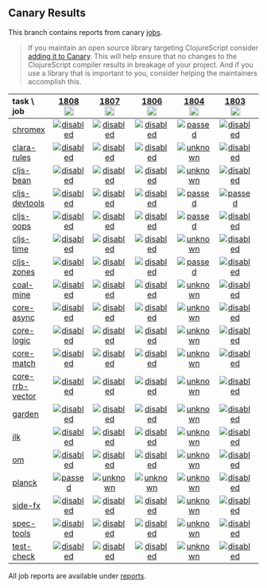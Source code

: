 ## Canary Results

This branch contains reports from canary [jobs](https://github.com/cljs-oss/canary/tree/jobs).

> If you maintain an open source library targeting ClojureScript consider [adding it to Canary](https://github.com/cljs-oss/canary/tree/master#how-to-participate). This will help ensure that no changes to the ClojureScript compiler results in breakage of your project. And if you use a library that is important to you, consider helping the maintainers accomplish this.

[//]: # (begin_overview_table)

| task \ job | <a href="reports/2021/05/29/job-001808-1.10.866-1aa56667" title="job #1808&#xA;&#xA;job --only planck&#xA;&#xA;requested by Mike Fikes (@mfikes) on 2021-05-29T19:30:43Z">1808<br/><img width=20 height=20 src="https://avatars.githubusercontent.com/u/1723464?v=4&s=60"></a> | <a href="reports/2021/05/29/job-001807-1.10.866-1aa56667" title="job #1807&#xA;&#xA;job --only planck -vvvv&#xA;&#xA;requested by Mike Fikes (@mfikes) on 2021-05-29T19:14:37Z">1807<br/><img width=20 height=20 src="https://avatars.githubusercontent.com/u/1723464?v=4&s=60"></a> | <a href="reports/2021/05/29/job-001806-1.10.866-1aa56667" title="job #1806&#xA;&#xA;job --only planck&#xA;&#xA;requested by Mike Fikes (@mfikes) on 2021-05-29T18:56:55Z">1806<br/><img width=20 height=20 src="https://avatars.githubusercontent.com/u/1723464?v=4&s=60"></a> | <a href="reports/2021/05/29/job-001804-1.10.866-1aa56667" title="job #1804&#xA;&#xA;job&#xA;&#xA;requested by Antonin Hildebrand (@darwin) on 2021-05-29T13:14:04Z">1804<br/><img width=20 height=20 src="https://avatars.githubusercontent.com/u/5453?v=4&s=60"></a> | <a href="reports/2021/05/29/job-001803-1.10.866-1aa56667" title="job #1803&#xA;&#xA;job --only cljs-devtools -vvvv&#xA;&#xA;requested by Antonin Hildebrand (@darwin) on 2021-05-29T12:44:29Z">1803<br/><img width=20 height=20 src="https://avatars.githubusercontent.com/u/5453?v=4&s=60"></a> | <a href="reports/2021/05/29/job-001802-1.10.866-1aa56667" title="job #1802&#xA;&#xA;job --only cljs-devtools&#xA;&#xA;requested by Antonin Hildebrand (@darwin) on 2021-05-29T12:34:47Z">1802<br/><img width=20 height=20 src="https://avatars.githubusercontent.com/u/5453?v=4&s=60"></a> | <a href="reports/2021/05/29/job-001801-1.10.866-1aa56667" title="job #1801&#xA;&#xA;job --only cljs-devtools&#xA;&#xA;requested by Antonin Hildebrand (@darwin) on 2021-05-29T12:24:21Z">1801<br/><img width=20 height=20 src="https://avatars.githubusercontent.com/u/5453?v=4&s=60"></a> | <a href="reports/2021/05/29/job-001800-1.10.866-1aa56667" title="job #1800&#xA;&#xA;job --only cljs-devtools&#xA;&#xA;requested by Antonin Hildebrand (@darwin) on 2021-05-29T12:03:30Z">1800<br/><img width=20 height=20 src="https://avatars.githubusercontent.com/u/5453?v=4&s=60"></a> | <a href="reports/2021/05/29/job-001799-1.10.866-1aa56667" title="job #1799&#xA;&#xA;job --only cljs-devtools&#xA;&#xA;requested by Antonin Hildebrand (@darwin) on 2021-05-29T11:42:03Z">1799<br/><img width=20 height=20 src="https://avatars.githubusercontent.com/u/5453?v=4&s=60"></a> | <a href="reports/2021/05/29/job-001798-1.10.866-1aa56667" title="job #1798&#xA;&#xA;job&#xA;&#xA;requested by BinaryAge Bot (@babot) on 2021-05-29T11:37:41Z">1798<br/><img width=20 height=20 src="https://avatars.githubusercontent.com/u/1476765?v=4&s=60"></a> |
| :--- | :---: | :---: | :---: | :---: | :---: | :---: | :---: | :---: | :---: | :---: |
| [chromex](https://github.com/binaryage/chromex) | <a href="reports/2021/05/29/job-001808-1.10.866-1aa56667#-chromex"><img title="disabled" src="http://box.binaryage.com/s-disabled.svg"><a> | <a href="reports/2021/05/29/job-001807-1.10.866-1aa56667#-chromex"><img title="disabled" src="http://box.binaryage.com/s-disabled.svg"><a> | <a href="reports/2021/05/29/job-001806-1.10.866-1aa56667#-chromex"><img title="disabled" src="http://box.binaryage.com/s-disabled.svg"><a> | <a href="reports/2021/05/29/job-001804-1.10.866-1aa56667#-chromex"><img title="passed" src="http://box.binaryage.com/s-passed.svg"><a> | <a href="reports/2021/05/29/job-001803-1.10.866-1aa56667#-chromex"><img title="disabled" src="http://box.binaryage.com/s-disabled.svg"><a> | <a href="reports/2021/05/29/job-001802-1.10.866-1aa56667#-chromex"><img title="disabled" src="http://box.binaryage.com/s-disabled.svg"><a> | <a href="reports/2021/05/29/job-001801-1.10.866-1aa56667#-chromex"><img title="disabled" src="http://box.binaryage.com/s-disabled.svg"><a> | <a href="reports/2021/05/29/job-001800-1.10.866-1aa56667#-chromex"><img title="disabled" src="http://box.binaryage.com/s-disabled.svg"><a> | <a href="reports/2021/05/29/job-001799-1.10.866-1aa56667#-chromex"><img title="disabled" src="http://box.binaryage.com/s-disabled.svg"><a> | <a href="reports/2021/05/29/job-001798-1.10.866-1aa56667#-chromex"><img title="unknown" src="http://box.binaryage.com/s-unknown.svg"><a> |
| [clara-rules](https://github.com/cerner/clara-rules) | <a href="reports/2021/05/29/job-001808-1.10.866-1aa56667#-clara-rules"><img title="disabled" src="http://box.binaryage.com/s-disabled.svg"><a> | <a href="reports/2021/05/29/job-001807-1.10.866-1aa56667#-clara-rules"><img title="disabled" src="http://box.binaryage.com/s-disabled.svg"><a> | <a href="reports/2021/05/29/job-001806-1.10.866-1aa56667#-clara-rules"><img title="disabled" src="http://box.binaryage.com/s-disabled.svg"><a> | <a href="reports/2021/05/29/job-001804-1.10.866-1aa56667#-clara-rules"><img title="unknown" src="http://box.binaryage.com/s-unknown.svg"><a> | <a href="reports/2021/05/29/job-001803-1.10.866-1aa56667#-clara-rules"><img title="disabled" src="http://box.binaryage.com/s-disabled.svg"><a> | <a href="reports/2021/05/29/job-001802-1.10.866-1aa56667#-clara-rules"><img title="disabled" src="http://box.binaryage.com/s-disabled.svg"><a> | <a href="reports/2021/05/29/job-001801-1.10.866-1aa56667#-clara-rules"><img title="disabled" src="http://box.binaryage.com/s-disabled.svg"><a> | <a href="reports/2021/05/29/job-001800-1.10.866-1aa56667#-clara-rules"><img title="disabled" src="http://box.binaryage.com/s-disabled.svg"><a> | <a href="reports/2021/05/29/job-001799-1.10.866-1aa56667#-clara-rules"><img title="disabled" src="http://box.binaryage.com/s-disabled.svg"><a> | <a href="reports/2021/05/29/job-001798-1.10.866-1aa56667#-clara-rules"><img title="passed" src="http://box.binaryage.com/s-passed.svg"><a> |
| [cljs-bean](https://github.com/mfikes/cljs-bean) | <a href="reports/2021/05/29/job-001808-1.10.866-1aa56667#-cljs-bean"><img title="disabled" src="http://box.binaryage.com/s-disabled.svg"><a> | <a href="reports/2021/05/29/job-001807-1.10.866-1aa56667#-cljs-bean"><img title="disabled" src="http://box.binaryage.com/s-disabled.svg"><a> | <a href="reports/2021/05/29/job-001806-1.10.866-1aa56667#-cljs-bean"><img title="disabled" src="http://box.binaryage.com/s-disabled.svg"><a> | <a href="reports/2021/05/29/job-001804-1.10.866-1aa56667#-cljs-bean"><img title="unknown" src="http://box.binaryage.com/s-unknown.svg"><a> | <a href="reports/2021/05/29/job-001803-1.10.866-1aa56667#-cljs-bean"><img title="disabled" src="http://box.binaryage.com/s-disabled.svg"><a> | <a href="reports/2021/05/29/job-001802-1.10.866-1aa56667#-cljs-bean"><img title="disabled" src="http://box.binaryage.com/s-disabled.svg"><a> | <a href="reports/2021/05/29/job-001801-1.10.866-1aa56667#-cljs-bean"><img title="disabled" src="http://box.binaryage.com/s-disabled.svg"><a> | <a href="reports/2021/05/29/job-001800-1.10.866-1aa56667#-cljs-bean"><img title="disabled" src="http://box.binaryage.com/s-disabled.svg"><a> | <a href="reports/2021/05/29/job-001799-1.10.866-1aa56667#-cljs-bean"><img title="disabled" src="http://box.binaryage.com/s-disabled.svg"><a> | <a href="reports/2021/05/29/job-001798-1.10.866-1aa56667#-cljs-bean"><img title="unknown" src="http://box.binaryage.com/s-unknown.svg"><a> |
| [cljs-devtools](https://github.com/binaryage/cljs-devtools) | <a href="reports/2021/05/29/job-001808-1.10.866-1aa56667#-cljs-devtools"><img title="disabled" src="http://box.binaryage.com/s-disabled.svg"><a> | <a href="reports/2021/05/29/job-001807-1.10.866-1aa56667#-cljs-devtools"><img title="disabled" src="http://box.binaryage.com/s-disabled.svg"><a> | <a href="reports/2021/05/29/job-001806-1.10.866-1aa56667#-cljs-devtools"><img title="disabled" src="http://box.binaryage.com/s-disabled.svg"><a> | <a href="reports/2021/05/29/job-001804-1.10.866-1aa56667#-cljs-devtools"><img title="passed" src="http://box.binaryage.com/s-passed.svg"><a> | <a href="reports/2021/05/29/job-001803-1.10.866-1aa56667#-cljs-devtools"><img title="passed" src="http://box.binaryage.com/s-passed.svg"><a> | <a href="reports/2021/05/29/job-001802-1.10.866-1aa56667#-cljs-devtools"><img title="unknown" src="http://box.binaryage.com/s-unknown.svg"><a> | <a href="reports/2021/05/29/job-001801-1.10.866-1aa56667#-cljs-devtools"><img title="unknown" src="http://box.binaryage.com/s-unknown.svg"><a> | <a href="reports/2021/05/29/job-001800-1.10.866-1aa56667#-cljs-devtools"><img title="unknown" src="http://box.binaryage.com/s-unknown.svg"><a> | <a href="reports/2021/05/29/job-001799-1.10.866-1aa56667#-cljs-devtools"><img title="unknown" src="http://box.binaryage.com/s-unknown.svg"><a> | <a href="reports/2021/05/29/job-001798-1.10.866-1aa56667#-cljs-devtools"><img title="unknown" src="http://box.binaryage.com/s-unknown.svg"><a> |
| [cljs-oops](https://github.com/binaryage/cljs-oops) | <a href="reports/2021/05/29/job-001808-1.10.866-1aa56667#-cljs-oops"><img title="disabled" src="http://box.binaryage.com/s-disabled.svg"><a> | <a href="reports/2021/05/29/job-001807-1.10.866-1aa56667#-cljs-oops"><img title="disabled" src="http://box.binaryage.com/s-disabled.svg"><a> | <a href="reports/2021/05/29/job-001806-1.10.866-1aa56667#-cljs-oops"><img title="disabled" src="http://box.binaryage.com/s-disabled.svg"><a> | <a href="reports/2021/05/29/job-001804-1.10.866-1aa56667#-cljs-oops"><img title="passed" src="http://box.binaryage.com/s-passed.svg"><a> | <a href="reports/2021/05/29/job-001803-1.10.866-1aa56667#-cljs-oops"><img title="disabled" src="http://box.binaryage.com/s-disabled.svg"><a> | <a href="reports/2021/05/29/job-001802-1.10.866-1aa56667#-cljs-oops"><img title="disabled" src="http://box.binaryage.com/s-disabled.svg"><a> | <a href="reports/2021/05/29/job-001801-1.10.866-1aa56667#-cljs-oops"><img title="disabled" src="http://box.binaryage.com/s-disabled.svg"><a> | <a href="reports/2021/05/29/job-001800-1.10.866-1aa56667#-cljs-oops"><img title="disabled" src="http://box.binaryage.com/s-disabled.svg"><a> | <a href="reports/2021/05/29/job-001799-1.10.866-1aa56667#-cljs-oops"><img title="disabled" src="http://box.binaryage.com/s-disabled.svg"><a> | <a href="reports/2021/05/29/job-001798-1.10.866-1aa56667#-cljs-oops"><img title="unknown" src="http://box.binaryage.com/s-unknown.svg"><a> |
| [cljs-time](https://github.com/andrewmcveigh/cljs-time) | <a href="reports/2021/05/29/job-001808-1.10.866-1aa56667#-cljs-time"><img title="disabled" src="http://box.binaryage.com/s-disabled.svg"><a> | <a href="reports/2021/05/29/job-001807-1.10.866-1aa56667#-cljs-time"><img title="disabled" src="http://box.binaryage.com/s-disabled.svg"><a> | <a href="reports/2021/05/29/job-001806-1.10.866-1aa56667#-cljs-time"><img title="disabled" src="http://box.binaryage.com/s-disabled.svg"><a> | <a href="reports/2021/05/29/job-001804-1.10.866-1aa56667#-cljs-time"><img title="unknown" src="http://box.binaryage.com/s-unknown.svg"><a> | <a href="reports/2021/05/29/job-001803-1.10.866-1aa56667#-cljs-time"><img title="disabled" src="http://box.binaryage.com/s-disabled.svg"><a> | <a href="reports/2021/05/29/job-001802-1.10.866-1aa56667#-cljs-time"><img title="disabled" src="http://box.binaryage.com/s-disabled.svg"><a> | <a href="reports/2021/05/29/job-001801-1.10.866-1aa56667#-cljs-time"><img title="disabled" src="http://box.binaryage.com/s-disabled.svg"><a> | <a href="reports/2021/05/29/job-001800-1.10.866-1aa56667#-cljs-time"><img title="disabled" src="http://box.binaryage.com/s-disabled.svg"><a> | <a href="reports/2021/05/29/job-001799-1.10.866-1aa56667#-cljs-time"><img title="disabled" src="http://box.binaryage.com/s-disabled.svg"><a> | <a href="reports/2021/05/29/job-001798-1.10.866-1aa56667#-cljs-time"><img title="passed" src="http://box.binaryage.com/s-passed.svg"><a> |
| [cljs-zones](https://github.com/binaryage/cljs-zones) | <a href="reports/2021/05/29/job-001808-1.10.866-1aa56667#-cljs-zones"><img title="disabled" src="http://box.binaryage.com/s-disabled.svg"><a> | <a href="reports/2021/05/29/job-001807-1.10.866-1aa56667#-cljs-zones"><img title="disabled" src="http://box.binaryage.com/s-disabled.svg"><a> | <a href="reports/2021/05/29/job-001806-1.10.866-1aa56667#-cljs-zones"><img title="disabled" src="http://box.binaryage.com/s-disabled.svg"><a> | <a href="reports/2021/05/29/job-001804-1.10.866-1aa56667#-cljs-zones"><img title="passed" src="http://box.binaryage.com/s-passed.svg"><a> | <a href="reports/2021/05/29/job-001803-1.10.866-1aa56667#-cljs-zones"><img title="disabled" src="http://box.binaryage.com/s-disabled.svg"><a> | <a href="reports/2021/05/29/job-001802-1.10.866-1aa56667#-cljs-zones"><img title="disabled" src="http://box.binaryage.com/s-disabled.svg"><a> | <a href="reports/2021/05/29/job-001801-1.10.866-1aa56667#-cljs-zones"><img title="disabled" src="http://box.binaryage.com/s-disabled.svg"><a> | <a href="reports/2021/05/29/job-001800-1.10.866-1aa56667#-cljs-zones"><img title="disabled" src="http://box.binaryage.com/s-disabled.svg"><a> | <a href="reports/2021/05/29/job-001799-1.10.866-1aa56667#-cljs-zones"><img title="disabled" src="http://box.binaryage.com/s-disabled.svg"><a> | <a href="reports/2021/05/29/job-001798-1.10.866-1aa56667#-cljs-zones"><img title="unknown" src="http://box.binaryage.com/s-unknown.svg"><a> |
| [coal-mine](https://github.com/mfikes/coal-mine) | <a href="reports/2021/05/29/job-001808-1.10.866-1aa56667#-coal-mine"><img title="disabled" src="http://box.binaryage.com/s-disabled.svg"><a> | <a href="reports/2021/05/29/job-001807-1.10.866-1aa56667#-coal-mine"><img title="disabled" src="http://box.binaryage.com/s-disabled.svg"><a> | <a href="reports/2021/05/29/job-001806-1.10.866-1aa56667#-coal-mine"><img title="disabled" src="http://box.binaryage.com/s-disabled.svg"><a> | <a href="reports/2021/05/29/job-001804-1.10.866-1aa56667#-coal-mine"><img title="unknown" src="http://box.binaryage.com/s-unknown.svg"><a> | <a href="reports/2021/05/29/job-001803-1.10.866-1aa56667#-coal-mine"><img title="disabled" src="http://box.binaryage.com/s-disabled.svg"><a> | <a href="reports/2021/05/29/job-001802-1.10.866-1aa56667#-coal-mine"><img title="disabled" src="http://box.binaryage.com/s-disabled.svg"><a> | <a href="reports/2021/05/29/job-001801-1.10.866-1aa56667#-coal-mine"><img title="disabled" src="http://box.binaryage.com/s-disabled.svg"><a> | <a href="reports/2021/05/29/job-001800-1.10.866-1aa56667#-coal-mine"><img title="disabled" src="http://box.binaryage.com/s-disabled.svg"><a> | <a href="reports/2021/05/29/job-001799-1.10.866-1aa56667#-coal-mine"><img title="disabled" src="http://box.binaryage.com/s-disabled.svg"><a> | <a href="reports/2021/05/29/job-001798-1.10.866-1aa56667#-coal-mine"><img title="unknown" src="http://box.binaryage.com/s-unknown.svg"><a> |
| [core-async](https://github.com/clojure/core.async) | <a href="reports/2021/05/29/job-001808-1.10.866-1aa56667#-core-async"><img title="disabled" src="http://box.binaryage.com/s-disabled.svg"><a> | <a href="reports/2021/05/29/job-001807-1.10.866-1aa56667#-core-async"><img title="disabled" src="http://box.binaryage.com/s-disabled.svg"><a> | <a href="reports/2021/05/29/job-001806-1.10.866-1aa56667#-core-async"><img title="disabled" src="http://box.binaryage.com/s-disabled.svg"><a> | <a href="reports/2021/05/29/job-001804-1.10.866-1aa56667#-core-async"><img title="unknown" src="http://box.binaryage.com/s-unknown.svg"><a> | <a href="reports/2021/05/29/job-001803-1.10.866-1aa56667#-core-async"><img title="disabled" src="http://box.binaryage.com/s-disabled.svg"><a> | <a href="reports/2021/05/29/job-001802-1.10.866-1aa56667#-core-async"><img title="disabled" src="http://box.binaryage.com/s-disabled.svg"><a> | <a href="reports/2021/05/29/job-001801-1.10.866-1aa56667#-core-async"><img title="disabled" src="http://box.binaryage.com/s-disabled.svg"><a> | <a href="reports/2021/05/29/job-001800-1.10.866-1aa56667#-core-async"><img title="disabled" src="http://box.binaryage.com/s-disabled.svg"><a> | <a href="reports/2021/05/29/job-001799-1.10.866-1aa56667#-core-async"><img title="disabled" src="http://box.binaryage.com/s-disabled.svg"><a> | <a href="reports/2021/05/29/job-001798-1.10.866-1aa56667#-core-async"><img title="passed" src="http://box.binaryage.com/s-passed.svg"><a> |
| [core-logic](https://github.com/clojure/core.logic) | <a href="reports/2021/05/29/job-001808-1.10.866-1aa56667#-core-logic"><img title="disabled" src="http://box.binaryage.com/s-disabled.svg"><a> | <a href="reports/2021/05/29/job-001807-1.10.866-1aa56667#-core-logic"><img title="disabled" src="http://box.binaryage.com/s-disabled.svg"><a> | <a href="reports/2021/05/29/job-001806-1.10.866-1aa56667#-core-logic"><img title="disabled" src="http://box.binaryage.com/s-disabled.svg"><a> | <a href="reports/2021/05/29/job-001804-1.10.866-1aa56667#-core-logic"><img title="unknown" src="http://box.binaryage.com/s-unknown.svg"><a> | <a href="reports/2021/05/29/job-001803-1.10.866-1aa56667#-core-logic"><img title="disabled" src="http://box.binaryage.com/s-disabled.svg"><a> | <a href="reports/2021/05/29/job-001802-1.10.866-1aa56667#-core-logic"><img title="disabled" src="http://box.binaryage.com/s-disabled.svg"><a> | <a href="reports/2021/05/29/job-001801-1.10.866-1aa56667#-core-logic"><img title="disabled" src="http://box.binaryage.com/s-disabled.svg"><a> | <a href="reports/2021/05/29/job-001800-1.10.866-1aa56667#-core-logic"><img title="disabled" src="http://box.binaryage.com/s-disabled.svg"><a> | <a href="reports/2021/05/29/job-001799-1.10.866-1aa56667#-core-logic"><img title="disabled" src="http://box.binaryage.com/s-disabled.svg"><a> | <a href="reports/2021/05/29/job-001798-1.10.866-1aa56667#-core-logic"><img title="passed" src="http://box.binaryage.com/s-passed.svg"><a> |
| [core-match](https://github.com/clojure/core.match) | <a href="reports/2021/05/29/job-001808-1.10.866-1aa56667#-core-match"><img title="disabled" src="http://box.binaryage.com/s-disabled.svg"><a> | <a href="reports/2021/05/29/job-001807-1.10.866-1aa56667#-core-match"><img title="disabled" src="http://box.binaryage.com/s-disabled.svg"><a> | <a href="reports/2021/05/29/job-001806-1.10.866-1aa56667#-core-match"><img title="disabled" src="http://box.binaryage.com/s-disabled.svg"><a> | <a href="reports/2021/05/29/job-001804-1.10.866-1aa56667#-core-match"><img title="unknown" src="http://box.binaryage.com/s-unknown.svg"><a> | <a href="reports/2021/05/29/job-001803-1.10.866-1aa56667#-core-match"><img title="disabled" src="http://box.binaryage.com/s-disabled.svg"><a> | <a href="reports/2021/05/29/job-001802-1.10.866-1aa56667#-core-match"><img title="disabled" src="http://box.binaryage.com/s-disabled.svg"><a> | <a href="reports/2021/05/29/job-001801-1.10.866-1aa56667#-core-match"><img title="disabled" src="http://box.binaryage.com/s-disabled.svg"><a> | <a href="reports/2021/05/29/job-001800-1.10.866-1aa56667#-core-match"><img title="disabled" src="http://box.binaryage.com/s-disabled.svg"><a> | <a href="reports/2021/05/29/job-001799-1.10.866-1aa56667#-core-match"><img title="disabled" src="http://box.binaryage.com/s-disabled.svg"><a> | <a href="reports/2021/05/29/job-001798-1.10.866-1aa56667#-core-match"><img title="passed" src="http://box.binaryage.com/s-passed.svg"><a> |
| [core-rrb-vector](https://github.com/clojure/core.rrb-vector) | <a href="reports/2021/05/29/job-001808-1.10.866-1aa56667#-core-rrb-vector"><img title="disabled" src="http://box.binaryage.com/s-disabled.svg"><a> | <a href="reports/2021/05/29/job-001807-1.10.866-1aa56667#-core-rrb-vector"><img title="disabled" src="http://box.binaryage.com/s-disabled.svg"><a> | <a href="reports/2021/05/29/job-001806-1.10.866-1aa56667#-core-rrb-vector"><img title="disabled" src="http://box.binaryage.com/s-disabled.svg"><a> | <a href="reports/2021/05/29/job-001804-1.10.866-1aa56667#-core-rrb-vector"><img title="unknown" src="http://box.binaryage.com/s-unknown.svg"><a> | <a href="reports/2021/05/29/job-001803-1.10.866-1aa56667#-core-rrb-vector"><img title="disabled" src="http://box.binaryage.com/s-disabled.svg"><a> | <a href="reports/2021/05/29/job-001802-1.10.866-1aa56667#-core-rrb-vector"><img title="disabled" src="http://box.binaryage.com/s-disabled.svg"><a> | <a href="reports/2021/05/29/job-001801-1.10.866-1aa56667#-core-rrb-vector"><img title="disabled" src="http://box.binaryage.com/s-disabled.svg"><a> | <a href="reports/2021/05/29/job-001800-1.10.866-1aa56667#-core-rrb-vector"><img title="disabled" src="http://box.binaryage.com/s-disabled.svg"><a> | <a href="reports/2021/05/29/job-001799-1.10.866-1aa56667#-core-rrb-vector"><img title="disabled" src="http://box.binaryage.com/s-disabled.svg"><a> | <a href="reports/2021/05/29/job-001798-1.10.866-1aa56667#-core-rrb-vector"><img title="passed" src="http://box.binaryage.com/s-passed.svg"><a> |
| [garden](https://github.com/noprompt/garden) | <a href="reports/2021/05/29/job-001808-1.10.866-1aa56667#-garden"><img title="disabled" src="http://box.binaryage.com/s-disabled.svg"><a> | <a href="reports/2021/05/29/job-001807-1.10.866-1aa56667#-garden"><img title="disabled" src="http://box.binaryage.com/s-disabled.svg"><a> | <a href="reports/2021/05/29/job-001806-1.10.866-1aa56667#-garden"><img title="disabled" src="http://box.binaryage.com/s-disabled.svg"><a> | <a href="reports/2021/05/29/job-001804-1.10.866-1aa56667#-garden"><img title="unknown" src="http://box.binaryage.com/s-unknown.svg"><a> | <a href="reports/2021/05/29/job-001803-1.10.866-1aa56667#-garden"><img title="disabled" src="http://box.binaryage.com/s-disabled.svg"><a> | <a href="reports/2021/05/29/job-001802-1.10.866-1aa56667#-garden"><img title="disabled" src="http://box.binaryage.com/s-disabled.svg"><a> | <a href="reports/2021/05/29/job-001801-1.10.866-1aa56667#-garden"><img title="disabled" src="http://box.binaryage.com/s-disabled.svg"><a> | <a href="reports/2021/05/29/job-001800-1.10.866-1aa56667#-garden"><img title="disabled" src="http://box.binaryage.com/s-disabled.svg"><a> | <a href="reports/2021/05/29/job-001799-1.10.866-1aa56667#-garden"><img title="disabled" src="http://box.binaryage.com/s-disabled.svg"><a> | <a href="reports/2021/05/29/job-001798-1.10.866-1aa56667#-garden"><img title="passed" src="http://box.binaryage.com/s-passed.svg"><a> |
| [ilk](https://github.com/mfikes/ilk) | <a href="reports/2021/05/29/job-001808-1.10.866-1aa56667#-ilk"><img title="disabled" src="http://box.binaryage.com/s-disabled.svg"><a> | <a href="reports/2021/05/29/job-001807-1.10.866-1aa56667#-ilk"><img title="disabled" src="http://box.binaryage.com/s-disabled.svg"><a> | <a href="reports/2021/05/29/job-001806-1.10.866-1aa56667#-ilk"><img title="disabled" src="http://box.binaryage.com/s-disabled.svg"><a> | <a href="reports/2021/05/29/job-001804-1.10.866-1aa56667#-ilk"><img title="unknown" src="http://box.binaryage.com/s-unknown.svg"><a> | <a href="reports/2021/05/29/job-001803-1.10.866-1aa56667#-ilk"><img title="disabled" src="http://box.binaryage.com/s-disabled.svg"><a> | <a href="reports/2021/05/29/job-001802-1.10.866-1aa56667#-ilk"><img title="disabled" src="http://box.binaryage.com/s-disabled.svg"><a> | <a href="reports/2021/05/29/job-001801-1.10.866-1aa56667#-ilk"><img title="disabled" src="http://box.binaryage.com/s-disabled.svg"><a> | <a href="reports/2021/05/29/job-001800-1.10.866-1aa56667#-ilk"><img title="disabled" src="http://box.binaryage.com/s-disabled.svg"><a> | <a href="reports/2021/05/29/job-001799-1.10.866-1aa56667#-ilk"><img title="disabled" src="http://box.binaryage.com/s-disabled.svg"><a> | <a href="reports/2021/05/29/job-001798-1.10.866-1aa56667#-ilk"><img title="unknown" src="http://box.binaryage.com/s-unknown.svg"><a> |
| [om](https://github.com/omcljs/om) | <a href="reports/2021/05/29/job-001808-1.10.866-1aa56667#-om"><img title="disabled" src="http://box.binaryage.com/s-disabled.svg"><a> | <a href="reports/2021/05/29/job-001807-1.10.866-1aa56667#-om"><img title="disabled" src="http://box.binaryage.com/s-disabled.svg"><a> | <a href="reports/2021/05/29/job-001806-1.10.866-1aa56667#-om"><img title="disabled" src="http://box.binaryage.com/s-disabled.svg"><a> | <a href="reports/2021/05/29/job-001804-1.10.866-1aa56667#-om"><img title="unknown" src="http://box.binaryage.com/s-unknown.svg"><a> | <a href="reports/2021/05/29/job-001803-1.10.866-1aa56667#-om"><img title="disabled" src="http://box.binaryage.com/s-disabled.svg"><a> | <a href="reports/2021/05/29/job-001802-1.10.866-1aa56667#-om"><img title="disabled" src="http://box.binaryage.com/s-disabled.svg"><a> | <a href="reports/2021/05/29/job-001801-1.10.866-1aa56667#-om"><img title="disabled" src="http://box.binaryage.com/s-disabled.svg"><a> | <a href="reports/2021/05/29/job-001800-1.10.866-1aa56667#-om"><img title="disabled" src="http://box.binaryage.com/s-disabled.svg"><a> | <a href="reports/2021/05/29/job-001799-1.10.866-1aa56667#-om"><img title="disabled" src="http://box.binaryage.com/s-disabled.svg"><a> | <a href="reports/2021/05/29/job-001798-1.10.866-1aa56667#-om"><img title="passed" src="http://box.binaryage.com/s-passed.svg"><a> |
| [planck](https://github.com/planck-repl/planck) | <a href="reports/2021/05/29/job-001808-1.10.866-1aa56667#-planck"><img title="passed" src="http://box.binaryage.com/s-passed.svg"><a> | <a href="reports/2021/05/29/job-001807-1.10.866-1aa56667#-planck"><img title="unknown" src="http://box.binaryage.com/s-unknown.svg"><a> | <a href="reports/2021/05/29/job-001806-1.10.866-1aa56667#-planck"><img title="unknown" src="http://box.binaryage.com/s-unknown.svg"><a> | <a href="reports/2021/05/29/job-001804-1.10.866-1aa56667#-planck"><img title="unknown" src="http://box.binaryage.com/s-unknown.svg"><a> | <a href="reports/2021/05/29/job-001803-1.10.866-1aa56667#-planck"><img title="disabled" src="http://box.binaryage.com/s-disabled.svg"><a> | <a href="reports/2021/05/29/job-001802-1.10.866-1aa56667#-planck"><img title="disabled" src="http://box.binaryage.com/s-disabled.svg"><a> | <a href="reports/2021/05/29/job-001801-1.10.866-1aa56667#-planck"><img title="disabled" src="http://box.binaryage.com/s-disabled.svg"><a> | <a href="reports/2021/05/29/job-001800-1.10.866-1aa56667#-planck"><img title="disabled" src="http://box.binaryage.com/s-disabled.svg"><a> | <a href="reports/2021/05/29/job-001799-1.10.866-1aa56667#-planck"><img title="disabled" src="http://box.binaryage.com/s-disabled.svg"><a> | <a href="reports/2021/05/29/job-001798-1.10.866-1aa56667#-planck"><img title="passed" src="http://box.binaryage.com/s-passed.svg"><a> |
| [side-fx](https://github.com/cljsrn/side-fx) | <a href="reports/2021/05/29/job-001808-1.10.866-1aa56667#-side-fx"><img title="disabled" src="http://box.binaryage.com/s-disabled.svg"><a> | <a href="reports/2021/05/29/job-001807-1.10.866-1aa56667#-side-fx"><img title="disabled" src="http://box.binaryage.com/s-disabled.svg"><a> | <a href="reports/2021/05/29/job-001806-1.10.866-1aa56667#-side-fx"><img title="disabled" src="http://box.binaryage.com/s-disabled.svg"><a> | <a href="reports/2021/05/29/job-001804-1.10.866-1aa56667#-side-fx"><img title="unknown" src="http://box.binaryage.com/s-unknown.svg"><a> | <a href="reports/2021/05/29/job-001803-1.10.866-1aa56667#-side-fx"><img title="disabled" src="http://box.binaryage.com/s-disabled.svg"><a> | <a href="reports/2021/05/29/job-001802-1.10.866-1aa56667#-side-fx"><img title="disabled" src="http://box.binaryage.com/s-disabled.svg"><a> | <a href="reports/2021/05/29/job-001801-1.10.866-1aa56667#-side-fx"><img title="disabled" src="http://box.binaryage.com/s-disabled.svg"><a> | <a href="reports/2021/05/29/job-001800-1.10.866-1aa56667#-side-fx"><img title="disabled" src="http://box.binaryage.com/s-disabled.svg"><a> | <a href="reports/2021/05/29/job-001799-1.10.866-1aa56667#-side-fx"><img title="disabled" src="http://box.binaryage.com/s-disabled.svg"><a> | <a href="reports/2021/05/29/job-001798-1.10.866-1aa56667#-side-fx"><img title="passed" src="http://box.binaryage.com/s-passed.svg"><a> |
| [spec-tools](https://github.com/metosin/spec-tools) | <a href="reports/2021/05/29/job-001808-1.10.866-1aa56667#-spec-tools"><img title="disabled" src="http://box.binaryage.com/s-disabled.svg"><a> | <a href="reports/2021/05/29/job-001807-1.10.866-1aa56667#-spec-tools"><img title="disabled" src="http://box.binaryage.com/s-disabled.svg"><a> | <a href="reports/2021/05/29/job-001806-1.10.866-1aa56667#-spec-tools"><img title="disabled" src="http://box.binaryage.com/s-disabled.svg"><a> | <a href="reports/2021/05/29/job-001804-1.10.866-1aa56667#-spec-tools"><img title="unknown" src="http://box.binaryage.com/s-unknown.svg"><a> | <a href="reports/2021/05/29/job-001803-1.10.866-1aa56667#-spec-tools"><img title="disabled" src="http://box.binaryage.com/s-disabled.svg"><a> | <a href="reports/2021/05/29/job-001802-1.10.866-1aa56667#-spec-tools"><img title="disabled" src="http://box.binaryage.com/s-disabled.svg"><a> | <a href="reports/2021/05/29/job-001801-1.10.866-1aa56667#-spec-tools"><img title="disabled" src="http://box.binaryage.com/s-disabled.svg"><a> | <a href="reports/2021/05/29/job-001800-1.10.866-1aa56667#-spec-tools"><img title="disabled" src="http://box.binaryage.com/s-disabled.svg"><a> | <a href="reports/2021/05/29/job-001799-1.10.866-1aa56667#-spec-tools"><img title="disabled" src="http://box.binaryage.com/s-disabled.svg"><a> | <a href="reports/2021/05/29/job-001798-1.10.866-1aa56667#-spec-tools"><img title="passed" src="http://box.binaryage.com/s-passed.svg"><a> |
| [test-check](https://github.com/clojure/test.check) | <a href="reports/2021/05/29/job-001808-1.10.866-1aa56667#-test-check"><img title="disabled" src="http://box.binaryage.com/s-disabled.svg"><a> | <a href="reports/2021/05/29/job-001807-1.10.866-1aa56667#-test-check"><img title="disabled" src="http://box.binaryage.com/s-disabled.svg"><a> | <a href="reports/2021/05/29/job-001806-1.10.866-1aa56667#-test-check"><img title="disabled" src="http://box.binaryage.com/s-disabled.svg"><a> | <a href="reports/2021/05/29/job-001804-1.10.866-1aa56667#-test-check"><img title="unknown" src="http://box.binaryage.com/s-unknown.svg"><a> | <a href="reports/2021/05/29/job-001803-1.10.866-1aa56667#-test-check"><img title="disabled" src="http://box.binaryage.com/s-disabled.svg"><a> | <a href="reports/2021/05/29/job-001802-1.10.866-1aa56667#-test-check"><img title="disabled" src="http://box.binaryage.com/s-disabled.svg"><a> | <a href="reports/2021/05/29/job-001801-1.10.866-1aa56667#-test-check"><img title="disabled" src="http://box.binaryage.com/s-disabled.svg"><a> | <a href="reports/2021/05/29/job-001800-1.10.866-1aa56667#-test-check"><img title="disabled" src="http://box.binaryage.com/s-disabled.svg"><a> | <a href="reports/2021/05/29/job-001799-1.10.866-1aa56667#-test-check"><img title="disabled" src="http://box.binaryage.com/s-disabled.svg"><a> | <a href="reports/2021/05/29/job-001798-1.10.866-1aa56667#-test-check"><img title="passed" src="http://box.binaryage.com/s-passed.svg"><a> |

[//]: # (end_overview_table)

All job reports are available under [reports](reports).
